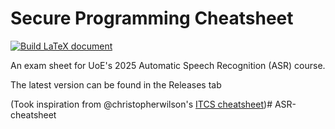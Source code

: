 # Secure Programming Cheatsheet

[![Build LaTeX document](https://github.com/nkdem/ASR-cheatsheet/actions/workflows/main.yml/badge.svg)](https://github.com/nkdem/ASR-cheatsheet/actions/workflows/main.yml)

An exam sheet for UoE's 2025 Automatic Speech Recognition (ASR) course.

The latest version can be found in the Releases tab 


(Took inspiration from @christopherwilson's [ITCS cheatsheet](https://github.com/christopherwilson/itcs-cheatsheet))# ASR-cheatsheet
